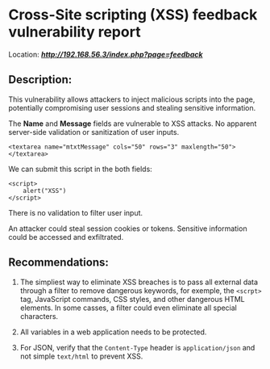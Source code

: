 # Cross-Site scripting (XSS) feedback vulnerability report

Location: ***http://192.168.56.3/index.php?page=feedback***

## Description:

This vulnerability allows attackers to inject malicious scripts into the page, potentially compromising user sessions and stealing sensitive information.

The **Name** and **Message** fields are vulnerable to XSS attacks. No apparent server-side validation or sanitization of user inputs.

```
<textarea name="mtxtMessage" cols="50" rows="3" maxlength="50"></textarea>
```

We can submit this script in the both fields:
```
<script>
    alert("XSS")
</script>
```

There is no validation to filter user input.

An attacker could steal session cookies or tokens. Sensitive information could be accessed and exfiltrated.

## Recommendations:

1. The simpliest way to eliminate XSS breaches is to pass all external data through a filter to remove dangerous keywords, for exemple, the ```<scrpt>``` tag, JavaScript commands, CSS styles, and other dangerous HTML elements.
In some casses, a filter could even eliminate all special characters.

2. All variables in a web application needs to be protected.

3. For JSON, verify that the ```Content-Type``` header is ```application/json``` and not simple ```text/html``` to prevent XSS.